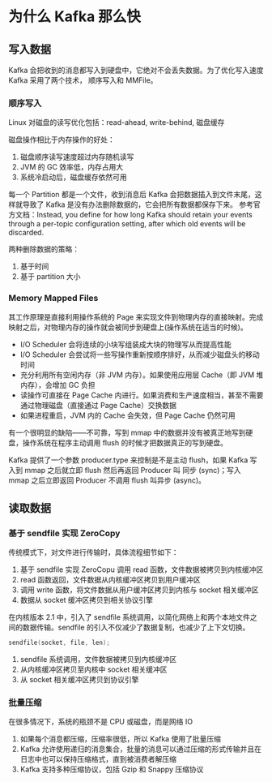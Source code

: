 # 为什么 Kafka 那么快

## 写入数据

Kafka 会把收到的消息都写入到硬盘中，它绝对不会丢失数据。为了优化写入速度 Kafka 采用了两个技术， 顺序写入和 MMFile。

### 顺序写入

Linux 对磁盘的读写优化包括：read-ahead, write-behind, 磁盘缓存

磁盘操作相比于内存操作的好处：

1. 磁盘顺序读写速度超过内存随机读写
2. JVM 的 GC 效率低，内存占用大
3. 系统冷启动后，磁盘缓存依然可用

每一个 Partition 都是一个文件，收到消息后 Kafka 会把数据插入到文件末尾，这样就导致了 Kafka 是没有办法删除数据的，它会把所有数据都保存下来。 参考官方文档：Instead, you define for how long Kafka should retain your events through a per-topic configuration setting, after which old events will be discarded.

两种删除数据的策略：

1. 基于时间
2. 基于 partition 大小

### Memory Mapped Files

其工作原理是直接利用操作系统的 Page 来实现文件到物理内存的直接映射。完成映射之后，对物理内存的操作就会被同步到硬盘上(操作系统在适当的时候)。

- I/O Scheduler 会将连续的小块写组装成大块的物理写从而提高性能
- I/O Scheduler 会尝试将一些写操作重新按顺序排好，从而减少磁盘头的移动时间
- 充分利用所有空闲内存（非 JVM 内存）。如果使用应用层 Cache（即 JVM 堆内存），会增加 GC 负担
- 读操作可直接在 Page Cache 内进行。如果消费和生产速度相当，甚至不需要通过物理磁盘（直接通过 Page Cache）交换数据
- 如果进程重启，JVM 内的 Cache 会失效，但 Page Cache 仍然可用

有一个很明显的缺陷——不可靠，写到 mmap 中的数据并没有被真正地写到硬盘，操作系统在程序主动调用 flush 的时候才把数据真正的写到硬盘。

Kafka 提供了一个参数 producer.type 来控制是不是主动 flush，如果 Kafka 写入到 mmap 之后就立即 flush 然后再返回 Producer 叫 同步 (sync)；写入 mmap 之后立即返回 Producer 不调用 flush 叫异步 (async)。

## 读取数据

### 基于 sendfile 实现 ZeroCopy

传统模式下，对文件进行传输时，具体流程细节如下：

1. 基于 sendfile 实现 ZeroCopu 调用 read 函数，文件数据被拷贝到内核缓冲区
2. read 函数返回，文件数据从内核缓冲区拷贝到用户缓冲区
3. 调用 write 函数，将文件数据从用户缓冲区拷贝到内核与 socket 相关缓冲区
4. 数据从 socket 缓冲区拷贝到相关协议引擎

在内核版本 2.1 中，引入了 sendfile 系统调用，以简化网络上和两个本地文件之间的数据传输。sendfile 的引入不仅减少了数据复制，也减少了上下文切换。

```c
sendfile(socket, file, len);
```

1. sendfile 系统调用，文件数据被拷贝到内核缓冲区
2. 从内核缓冲区拷贝至内核中 socket 相关缓冲区
3. 从 socket 相关缓冲区拷贝到协议引擎

### 批量压缩

在很多情况下，系统的瓶颈不是 CPU 或磁盘，而是网络 IO

1. 如果每个消息都压缩，压缩率很低，所以 Kafka 使用了批量压缩
2. Kafka 允许使用递归的消息集合，批量的消息可以通过压缩的形式传输并且在日志中也可以保持压缩格式，直到被消费者解压缩
3. Kafka 支持多种压缩协议，包括 Gzip 和 Snappy 压缩协议
